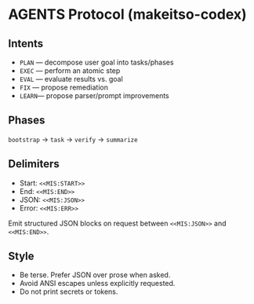 # AGENTS Protocol (makeitso-codex)

## Intents
- `PLAN` — decompose user goal into tasks/phases
- `EXEC` — perform an atomic step
- `EVAL` — evaluate results vs. goal
- `FIX`  — propose remediation
- `LEARN`— propose parser/prompt improvements

## Phases
`bootstrap` → `task` → `verify` → `summarize`

## Delimiters
- Start: `<<MIS:START>>`
- End: `<<MIS:END>>`
- JSON: `<<MIS:JSON>>`
- Error: `<<MIS:ERR>>`

Emit structured JSON blocks on request between `<<MIS:JSON>>` and `<<MIS:END>>`.

## Style
- Be terse. Prefer JSON over prose when asked.
- Avoid ANSI escapes unless explicitly requested.
- Do not print secrets or tokens.
